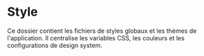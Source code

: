 # Style

Ce dossier contient les fichiers de styles globaux et les thèmes de l'application. Il centralise les variables CSS, les couleurs et les configurations de design system.


